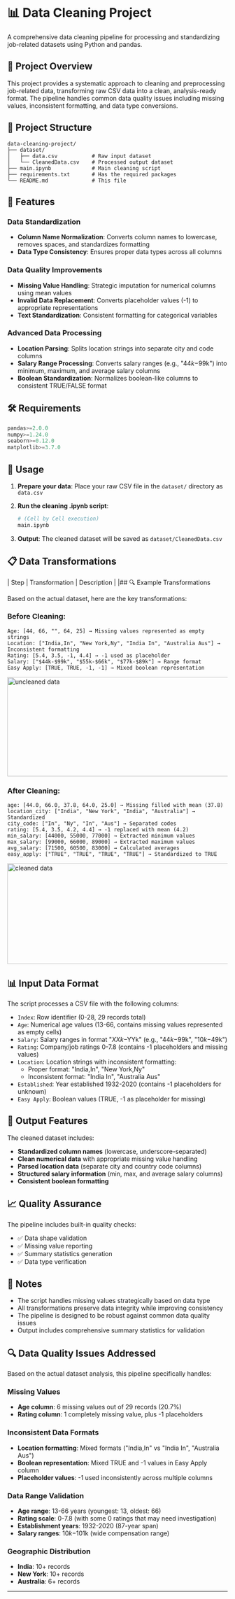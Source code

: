 # 📊 Data Cleaning Project

A comprehensive data cleaning pipeline for processing and standardizing job-related datasets using Python and pandas.

## 🎯 Project Overview

This project provides a systematic approach to cleaning and preprocessing job-related data, transforming raw CSV data into a clean, analysis-ready format. The pipeline handles common data quality issues including missing values, inconsistent formatting, and data type conversions.

## 📁 Project Structure

```
data-cleaning-project/
├── dataset/
│   ├── data.csv           # Raw input dataset
│   └── CleanedData.csv    # Processed output dataset
├── main.ipynb             # Main cleaning script
├── requirements.txt       # Has the required packages            
└── README.md              # This file
```

## 🔧 Features

### Data Standardization
- **Column Name Normalization**: Converts column names to lowercase, removes spaces, and standardizes formatting
- **Data Type Consistency**: Ensures proper data types across all columns

### Data Quality Improvements
- **Missing Value Handling**: Strategic imputation for numerical columns using mean values
- **Invalid Data Replacement**: Converts placeholder values (-1) to appropriate representations
- **Text Standardization**: Consistent formatting for categorical variables

### Advanced Data Processing
- **Location Parsing**: Splits location strings into separate city and code columns
- **Salary Range Processing**: Converts salary ranges (e.g., "$44k-$99k") into minimum, maximum, and average salary columns
- **Boolean Standardization**: Normalizes boolean-like columns to consistent TRUE/FALSE format

## 🛠️ Requirements

```python
pandas>=2.0.0
numpy>=1.24.0
seaborn>=0.12.0
matplotlib>=3.7.0
```

## 🚀 Usage

1. **Prepare your data**: Place your raw CSV file in the `dataset/` directory as `data.csv`

2. **Run the cleaning .ipynb script**: 
   ```bash
   # (Cell by Cell execution)
   main.ipynb
   ```

3. **Output**: The cleaned dataset will be saved as `dataset/CleanedData.csv`

## 📋 Data Transformations

| Step | Transformation | Description |
|## 🔍 Example Transformations

Based on the actual dataset, here are the key transformations:

### Before Cleaning:
```
Age: [44, 66, "", 64, 25] → Missing values represented as empty strings
Location: ["India,In", "New York,Ny", "India In", "Australia Aus"] → Inconsistent formatting
Rating: [5.4, 3.5, -1, 4.4] → -1 used as placeholder
Salary: ["$44k-$99k", "$55k-$66k", "$77k-$89k"] → Range format
Easy Apply: [TRUE, TRUE, -1, -1] → Mixed boolean representation
```
<img width="1421" height="227" alt="uncleaned data" src="https://github.com/user-attachments/assets/2522d73a-61f5-4687-9ada-c50eeb70d2e2" />


### After Cleaning:
```
age: [44.0, 66.0, 37.8, 64.0, 25.0] → Missing filled with mean (37.8)
location_city: ["India", "New York", "India", "Australia"] → Standardized
city_code: ["In", "Ny", "In", "Aus"] → Separated codes
rating: [5.4, 3.5, 4.2, 4.4] → -1 replaced with mean (4.2)
min_salary: [44000, 55000, 77000] → Extracted minimum values
max_salary: [99000, 66000, 89000] → Extracted maximum values
avg_salary: [71500, 60500, 83000] → Calculated averages
easy_apply: ["TRUE", "TRUE", "TRUE", "TRUE"] → Standardized to TRUE
```
<img width="1422" height="230" alt="cleaned data" src="https://github.com/user-attachments/assets/612fce59-7b15-4d3b-9208-6529e4016533" />



## 📊 Input Data Format

The script processes a CSV file with the following columns:
- `Index`: Row identifier (0-28, 29 records total)
- `Age`: Numerical age values (13-66, contains missing values represented as empty cells)
- `Salary`: Salary ranges in format "$XXk-$YYk" (e.g., "$44k-$99k", "$10k-$49k")
- `Rating`: Company/job ratings 0-7.8 (contains -1 placeholders and missing values)
- `Location`: Location strings with inconsistent formatting:
  - Proper format: "India,In", "New York,Ny"
  - Inconsistent format: "India In", "Australia Aus"
- `Established`: Year established 1932-2020 (contains -1 placeholders for unknown)
- `Easy Apply`: Boolean values (TRUE, -1 as placeholder for missing)

## 🎯 Output Features

The cleaned dataset includes:
- **Standardized column names** (lowercase, underscore-separated)
- **Clean numerical data** with appropriate missing value handling
- **Parsed location data** (separate city and country code columns)
- **Structured salary information** (min, max, and average salary columns)
- **Consistent boolean formatting**

## 📈 Quality Assurance

The pipeline includes built-in quality checks:
- ✅ Data shape validation
- ✅ Missing value reporting
- ✅ Summary statistics generation
- ✅ Data type verification


## 📝 Notes

- The script handles missing values strategically based on data type
- All transformations preserve data integrity while improving consistency
- The pipeline is designed to be robust against common data quality issues
- Output includes comprehensive summary statistics for validation

## 🔍 Data Quality Issues Addressed

Based on the actual dataset analysis, this pipeline specifically handles:

### Missing Values
- **Age column**: 6 missing values out of 29 records (20.7%)
- **Rating column**: 1 completely missing value, plus -1 placeholders

### Inconsistent Data Formats
- **Location formatting**: Mixed formats ("India,In" vs "India In", "Australia Aus")
- **Boolean representation**: Mixed TRUE and -1 values in Easy Apply column
- **Placeholder values**: -1 used inconsistently across multiple columns

### Data Range Validation
- **Age range**: 13-66 years (youngest: 13, oldest: 66)
- **Rating scale**: 0-7.8 (with some 0 ratings that may need investigation)
- **Establishment years**: 1932-2020 (87-year span)
- **Salary ranges**: $10k-$101k (wide compensation range)

### Geographic Distribution
- **India**: 10+ records
- **New York**: 10+ records  
- **Australia**: 6+ records

---
